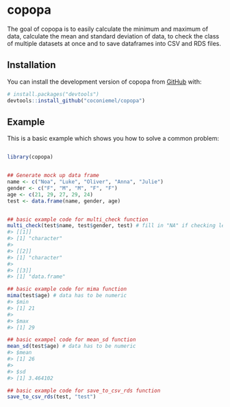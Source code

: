 
<!-- README.md is generated from README.Rmd. Please edit that file -->

# copopa

<!-- badges: start -->
<!-- badges: end -->

The goal of copopa is to easily calculate the minimum and maximum of
data, calculate the mean and standard deviation of data, to check the
class of multiple datasets at once and to save dataframes into CSV and
RDS files.

## Installation

You can install the development version of copopa from
[GitHub](https://github.com/) with:

``` r
# install.packages("devtools")
devtools::install_github("coconiemel/copopa")
```

## Example

This is a basic example which shows you how to solve a common problem:

``` r

library(copopa)
```

``` r

## Generate mock up data frame 
name <- c("Noa", "Luke", "Oliver", "Anna", "Julie")
gender <- c("F", "M", "M", "F", "F")
age <- c(21, 29, 27, 29, 24)
test <- data.frame(name, gender, age)
```

``` r

## basic example code for multi_check function
multi_check(test$name, test$gender, test) # fill in "NA" if checking less than three
#> [[1]]
#> [1] "character"
#> 
#> [[2]]
#> [1] "character"
#> 
#> [[3]]
#> [1] "data.frame"

## basic example code for mima function
mima(test$age) # data has to be numeric
#> $min
#> [1] 21
#> 
#> $max
#> [1] 29

## basic exampel code for mean_sd function
mean_sd(test$age) # data has to be numeric
#> $mean
#> [1] 26
#> 
#> $sd
#> [1] 3.464102

## basic example code for save_to_csv_rds function
save_to_csv_rds(test, "test")
```

